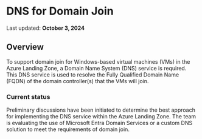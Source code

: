 # DNS for Domain Join

Last updated: **October 3, 2024**

## Overview

To support domain join for Windows-based virtual machines (VMs) in the Azure Landing Zone, a Domain Name System (DNS) service is required. This DNS service is used to resolve the Fully Qualified Domain Name (FQDN) of the domain controller(s) that the VMs will join.

### Current status

Preliminary discussions have been initiated to determine the best approach for implementing the DNS service within the Azure Landing Zone. The team is evaluating the use of Microsoft Entra Domain Services or a custom DNS solution to meet the requirements of domain join.
